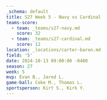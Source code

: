 ```yaml
---
_schema: default
title: S27 Week 5 - Navy vs Cardinal
teams-score:
  - team: _teams/s27-navy.md
    score: 32
  - team: _teams/s27-cardinal.md
    score: 12
location: _locations/carter-baron.md
field: '5'
date: 2024-10-13 09:00:00 -0400
season: 27
week: 5
mvp: Evan B., Jared L.
game-ball: Coke M., Thomas L.
sportsperson: Kirt S., Kirk Y.
---
```

